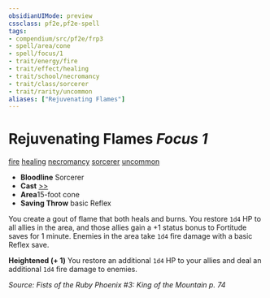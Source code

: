 ```yaml
---
obsidianUIMode: preview
cssclass: pf2e,pf2e-spell
tags:
- compendium/src/pf2e/frp3
- spell/area/cone
- spell/focus/1
- trait/energy/fire
- trait/effect/healing
- trait/school/necromancy
- trait/class/sorcerer
- trait/rarity/uncommon
aliases: ["Rejuvenating Flames"]
---
```

# Rejuvenating Flames *Focus 1*   
[fire](fire.md)  [healing](healing.md)  [necromancy](necromancy.md)  [sorcerer](rules/traits/sorcerer.md)  [uncommon](uncommon.md)  

- **Bloodline** Sorcerer
- **Cast** [>>](chapter-9-playing-the-game.md#Actions "Two-Action") 
- **Area**15-foot cone
- **Saving Throw**  basic Reflex

You create a gout of flame that both heals and burns. You restore `1d4` HP to all allies in the area, and those allies gain a +1 status bonus to Fortitude saves for 1 minute. Enemies in the area take `1d4` fire damage with a basic Reflex save.

**Heightened (+ 1)** You restore an additional `1d4` HP to your allies and deal an additional `1d4` fire damage to enemies.

*Source: Fists of the Ruby Phoenix #3: King of the Mountain p. 74*